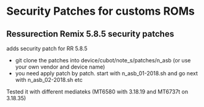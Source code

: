 Security Patches for customs ROMs
===========
Ressurection Remix 5.8.5 security patches 
------------------

adds security patch for RR 5.8.5 

- git clone the patches into device/cubot/note_s/patches/n_asb (or use your own vendor and device name)
- you need apply patch by patch. start with n_asb_01-2018.sh and go next with n_asb_02-2018.sh etc

Tested it with different mediateks (MT6580 with 3.18.19 and MT6737t on 3.18.35)
